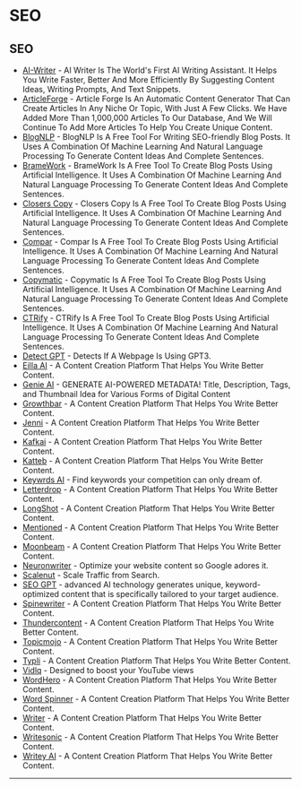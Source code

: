 # SEO

## SEO

* [AI-Writer](https://ai-writer.com/) - AI Writer Is The World's First AI Writing Assistant. It Helps You Write Faster, Better And More Efficiently By Suggesting Content Ideas, Writing Prompts, And Text Snippets.
* [ArticleForge](https://www.articleforge.com/) - Article Forge Is An Automatic Content Generator That Can Create Articles In Any Niche Or Topic, With Just A Few Clicks. We Have Added More Than 1,000,000 Articles To Our Database, And We Will Continue To Add More Articles To Help You Create Unique Content.
* [BlogNLP](https://www.blognlp.com/) - BlogNLP Is A Free Tool For Writing SEO-friendly Blog Posts. It Uses A Combination Of Machine Learning And Natural Language Processing To Generate Content Ideas And Complete Sentences.
* [BrameWork](https://bramework.com/) - BrameWork Is A Free Tool To Create Blog Posts Using Artificial Intelligence. It Uses A Combination Of Machine Learning And Natural Language Processing To Generate Content Ideas And Complete Sentences.
* [Closers Copy](https://www.closerscopy.com/) - Closers Copy Is A Free Tool To Create Blog Posts Using Artificial Intelligence. It Uses A Combination Of Machine Learning And Natural Language Processing To Generate Content Ideas And Complete Sentences.
* [Compar](https://compar.ai/) - Compar Is A Free Tool To Create Blog Posts Using Artificial Intelligence. It Uses A Combination Of Machine Learning And Natural Language Processing To Generate Content Ideas And Complete Sentences.
* [Copymatic](https://copymatic.ai) - Copymatic Is A Free Tool To Create Blog Posts Using Artificial Intelligence. It Uses A Combination Of Machine Learning And Natural Language Processing To Generate Content Ideas And Complete Sentences.
* [CTRify](https://www.ctrify.com/) - CTRify Is A Free Tool To Create Blog Posts Using Artificial Intelligence. It Uses A Combination Of Machine Learning And Natural Language Processing To Generate Content Ideas And Complete Sentences.
* [Detect GPT](https://chrome.google.com/webstore/detail/detect-gpt/oadkgbgppkhoaaoepjbcnjejmkknaobg/related) - Detects If A Webpage Is Using GPT3.
* [Eilla AI](https://eilla.ai/) - A Content Creation Platform That Helps You Write Better Content.
* [Genie AI](https://aiinfinity.blogspot.com/p/seogenie-ai.html) - GENERATE AI-POWERED METADATA! Title, Description, Tags, and Thumbnail Idea for Various Forms of Digital Content
* [Growthbar](https://www.growthbarseo.com/) - A Content Creation Platform That Helps You Write Better Content.
* [Jenni](https://jenni.ai/) - A Content Creation Platform That Helps You Write Better Content.
* [Kafkai](https://kafkai.com/) - A Content Creation Platform That Helps You Write Better Content.
* [Katteb](https://katteb.com/en/) - A Content Creation Platform That Helps You Write Better Content.
* [Keywrds AI](https://aiinfinity.blogspot.com/p/seokeywrds-ai.html) - Find keywords your competition can only dream of.
* [Letterdrop](https://letterdrop.com/) - A Content Creation Platform That Helps You Write Better Content.
* [LongShot](https://longshot.ai/) - A Content Creation Platform That Helps You Write Better Content.
* [Mentioned](https://www.mentioned.ai/) - A Content Creation Platform That Helps You Write Better Content.
* [Moonbeam](https://gomoonbeam.com-io) - A Content Creation Platform That Helps You Write Better Content.
* [Neuronwriter](https://aiinfinity.blogspot.com/p/seoneuronwriter.html) - Optimize your website content so Google adores it.
* [Scalenut](https://aiinfinity.blogspot.com/p/seoscalenut.html) - Scale Traffic from Search.
* [SEO GPT](https://aiinfinity.blogspot.com/p/seoseo-gpt.html) - advanced AI technology generates unique, keyword-optimized content that is specifically tailored to your target audience.
* [Spinewriter](https://www.spinrewriter.com/) - A Content Creation Platform That Helps You Write Better Content.
* [Thundercontent](https://thundercontent.com/) - A Content Creation Platform That Helps You Write Better Content.
* [Topicmojo](https://topicmojo.com/) - A Content Creation Platform That Helps You Write Better Content.
* [Typli](https://typli.ai/) - A Content Creation Platform That Helps You Write Better Content.
* [Vidlq](https://aiinfinity.blogspot.com/p/seovidlq.html) - Designed to boost your YouTube views
* [WordHero](https://wordhero.co) - A Content Creation Platform That Helps You Write Better Content.
* [Word Spinner](https://word-spinner.com/) - A Content Creation Platform That Helps You Write Better Content.
* [Writer](https://writer.com/) - A Content Creation Platform That Helps You Write Better Content.
* [Writesonic](https://writesonic.com) - A Content Creation Platform That Helps You Write Better Content.
* [Writey AI](https://writey.ai/) - A Content Creation Platform That Helps You Write Better Content.

***
